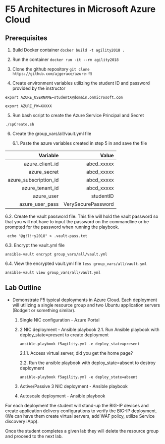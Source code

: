 # F5 Architectures in Microsoft Azure Cloud

## Prerequisites
1. Build Docker container
   `docker build -t agility2018 . `

2. Run the container
  `docker run -it --rm agility2018 `

3. Clone the github repository
  `git clone https://github.com/ajgerace/azure-f5`

4. Create environment variables utilizing the student ID and password provided by the instructor

  ` export AZURE_USERNAME=studentX@domain.onmicrosoft.com `

  ` export AZURE_PW=XXXXX `

5. Run bash script to create the Azure Service Principal and Secret

  ` ./spCreate.sh `

6. Create the group_vars/all/vault.yml file

   6.1. Paste the azure variables created in step 5 in and save the file


| Variable             | Value |
| --------------------:|------:|  
| azure_client_id      | abcd_xxxxx |
| azure_secret         | abcd_xxxxx      |
| azure_subscription_id| abcd_xxxxx      |
| azure_tenant_id      | abcd_xxxxx      |
| azure_user           | studentID      |
| azure_user_pass      | VerySecurePassword

   6.2. Create the vault password file. This file will hold the vault password so that you will not have to input the password on the commandline or be prompted for the password when running the playbook.  

  ` echo "@g!l!+y2018" > .vault-pass.txt`

   6.3. Encrypt the vault.yml file

  ` ansible-vault encrypt group_vars/all/vault.yml `

  6.4. View the encrypted vault.yml file
  ` less group_vars/all/vault.yml `

  ` ansible-vault view group_vars/all/vault.yml `



## Lab Outline
* Demonstrate F5 typical deployments in Azure Cloud. Each  deployment will utilizing a single resource group and two Ubuntu application servers (Bodgeit or something similar).

    1. Single NIC configuration - Azure Portal

    2. 2 NIC deployment - Ansible playbook
       2.1. Run Ansible playbook with deploy_state=present to create deployment

         `ansible-playbook f5agility.yml -e deploy_state=present `

       2.1.1. Access virtual server, did you get the home page?

       2.2. Run the ansible playbook with deploy_state=absent to destroy deployment

         `ansible-playbook f5agility.yml -e deploy_state=absent`


    3. Active/Passive 3 NIC deployment - Ansible playbook

    4. Autoscale deployment - Ansible playbook


For each deployment the student will stand-up the BIG-IP devices and create application delivery configurations to verify the BIG-IP deployment.  (We can have them create virtual servers, add WAF policy, utilize Service discovery iApp).


Once the student completes a given lab they will delete the resource group and proceed to the next lab.
